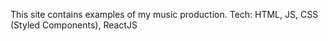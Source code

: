 This site contains examples of my music production.
Tech:
HTML,
JS,
CSS (Styled Components),
ReactJS

